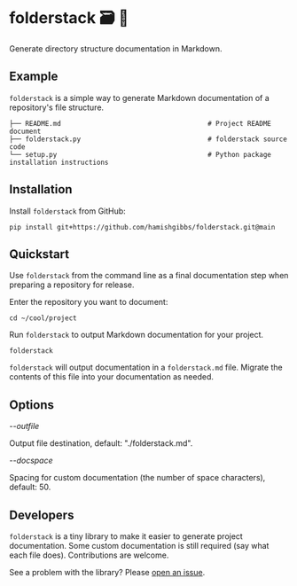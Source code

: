 # folderstack :card_file_box: :partying_face:

Generate directory structure documentation in Markdown.

## Example

`folderstack` is a simple way to generate Markdown documentation of a repository's file structure.

```
├── README.md                                     # Project README document
├── folderstack.py                                # folderstack source code
└── setup.py                                      # Python package installation instructions
```

## Installation

Install `folderstack` from GitHub:

```{shell}
pip install git+https://github.com/hamishgibbs/folderstack.git@main
```

## Quickstart

Use `folderstack` from the command line as a final documentation step when preparing a repository for release.

Enter the repository you want to document:

```{shell}
cd ~/cool/project
```

Run `folderstack` to output Markdown documentation for your project.

```{shell}
folderstack
```

`folderstack` will output documentation in a `folderstack.md` file. Migrate the contents of this file into your documentation as needed.

## Options

*--outfile*

Output file destination, default: "./folderstack.md".

*--docspace*

Spacing for custom documentation (the number of space characters), default: 50.

## Developers

`folderstack` is a tiny library to make it easier to generate project documentation. Some custom documentation is still required (say what each file does). Contributions are welcome.

See a problem with the library? Please [open an issue](https://github.com/hamishgibbs/folderstack/issues/new).
